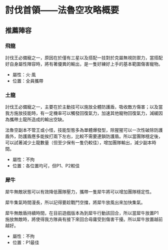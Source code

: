 # 討伐首領——法魯空攻略概要


## 推薦陣容

### 飛龍

討伐王必備寵之一，原因在於僅有三星以及搭配一技對於克屬無視防禦力，當搭配好自身屬性陣容時，將有著優異的輸出，是一隻好練好上手的基本範圍傷害寵物。

- 屬性：火·風
- 位置：全員攜帶

### 土龍

討伐王必備寵之一，主要在於主動技可以施放全體防護盾，吸收敵方傷害；以及當我方施放技能時，有一定機率可以觸發回復氣力，加速其他寵物回復氣力，減緩因為攜帶土龍所造成的輸出空缺。

法魯空副本不管王或小怪，技能型態多為單體爆發型，除猩猩可以一次性破除防護盾外，防護盾應多能挨打兩下左右，比較不需要連鎖防護盾。所以當團隊穩定後，可以試著減少土龍數量（但至少保有一隻仍較佳），增加團隊輸出，減少副本時間。

- 屬性：不拘
- 位置：各位置均可，但P1、P2較佳

### 犀牛

犀牛無敵狀態可以有效降低團隊壓力，攜帶一隻犀牛將可以增加團隊穩定性。

犀牛集氣時間漫長，所以記得要趁戰鬥空擋，將犀牛放風出來加快集氣。

犀牛無敵盾持續時間，在目前遊戲版本為到犀牛行動該回合，所以當犀牛放置P1施放無敵時，將使得我方隊員有接下來回合毋庸受到傷害干擾。所以犀牛放置越前越好。

- 屬性：不拘
- 位置：P1最佳
